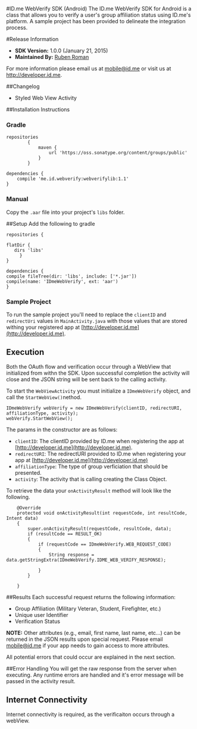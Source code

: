 #ID.me WebVerify SDK (Android)
The ID.me WebVerify SDK for Android is a class that allows you to verify a user's group affiliation status using ID.me's platform. A sample project has been provided to delineate the integration process.

#Release Information 
- **SDK Version:** 1.0.0 (January 21, 2015)
- **Maintained By:** [Ruben Roman](https://github.com/rubsnick)

For more information please email us at mobile@id.me or visit us at http://developer.id.me.

##Changelog
- Styled Web View Activity


##Installation Instructions
### Gradle
```
repositories
        {
            maven {
                url 'https://oss.sonatype.org/content/groups/public'
            }
        }

dependencies {
    compile 'me.id.webverify:webverifylib:1.1'
}
```

### Manual
Copy the `.aar` file into your project's `libs` folder.

##Setup
Add the following to gradle 

```
repositories {

flatDir {
   dirs 'libs'
     }
}

dependencies {
compile fileTree(dir: 'libs', include: ['*.jar'])
compile(name: 'IDmeWebVerify', ext: 'aar')
}
```

### Sample Project
To run the sample project you'll need to replace the `clientID` and `redirectUri` values in `MainActivity.java` with those values that are stored withing your registered app at [http://developer.id.me](http://developer.id.me).

## Execution
Both the OAuth flow and verification occur through a WebView that initialized from withn the SDK. Upon successful completion the activity will close and the JSON string will be sent back to the calling activity.

To start the `WebViewActivity` you must initialize a `IDmeWebVerify` object, and call the `StartWebView()`nethod.

    IDmeWebVerify webVerify = new IDmeWebVerify(clientID, redirectURI, affiliationType, activity);
    webVerify.StartWebView();

The params in the constructor are as follows:

- `clientID`: The clientID provided by ID.me when registering the app at [http://developer.id.me](http://developer.id.me).
- `redirectURI`: The redirectURI provided to ID.me when registering your app at [http://developer.id.me](http://developer.id.me)
- `affiliationType`: The type of group verficiation that should be presented. 
- `activity`: The activity that is calling creating the Class Object.

To retrieve the data your `onActivityResult` method will look like the following.

```
    @Override
    protected void onActivityResult(int requestCode, int resultCode, Intent data)
    {
        super.onActivityResult(requestCode, resultCode, data);
        if (resultCode == RESULT_OK)
        {
            if (requestCode == IDmeWebVerify.WEB_REQUEST_CODE)
            {
                String response = data.getStringExtra(IDmeWebVerify.IDME_WEB_VERIFY_RESPONSE);

            }
        }

    }
```

##Results
Each successful request returns the following information:

- Group Affiliation (Military Veteran, Student, Firefighter, etc.)
- Unique user Identifier
- Verification Status

**NOTE:** Other attributes (e.g., email, first name, last name, etc…) can be returned in the JSON results upon special request. Please email [mobile@id.me](mobile@id.me) if your app needs to gain access to more attributes. 

All potential errors that could occur are explained in the next section.

##Error Handling
You will get the raw response from the server when executing. Any runtime errors are handled and it's error message will be passed in the activity result.

## Internet Connectivity
Internet connectivity is required, as the verificaiton occurs through a webView.
